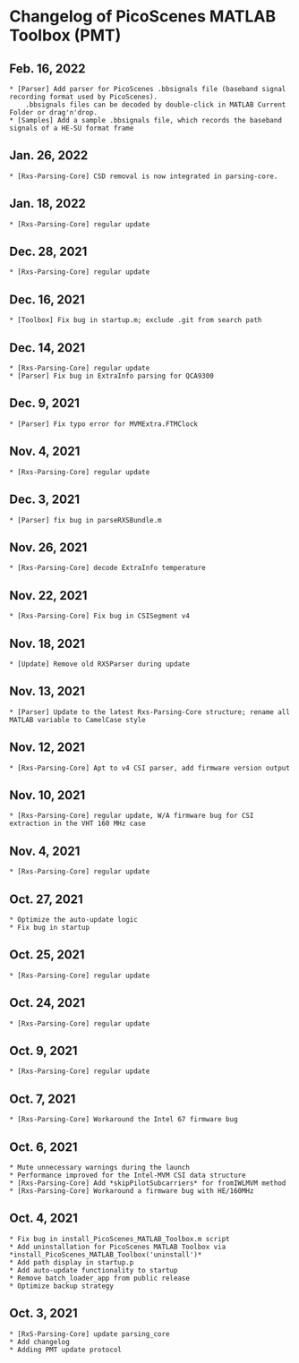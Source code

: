 # Changelog of PicoScenes MATLAB Toolbox (PMT)

## Feb. 16, 2022
    * [Parser] Add parser for PicoScenes .bbsignals file (baseband signal recording format used by PicoScenes).
        .bbsignals files can be decoded by double-click in MATLAB Current Folder or drag'n'drop.
    * [Samples] Add a sample .bbsignals file, which records the baseband signals of a HE-SU format frame

## Jan. 26, 2022
    * [Rxs-Parsing-Core] CSD removal is now integrated in parsing-core.

## Jan. 18, 2022
    * [Rxs-Parsing-Core] regular update

## Dec. 28, 2021
    * [Rxs-Parsing-Core] regular update

## Dec. 16, 2021
    * [Toolbox] Fix bug in startup.m; exclude .git from search path

## Dec. 14, 2021
    * [Rxs-Parsing-Core] regular update
    * [Parser] Fix bug in ExtraInfo parsing for QCA9300

## Dec. 9, 2021
    * [Parser] Fix typo error for MVMExtra.FTMClock

## Nov. 4, 2021
    * [Rxs-Parsing-Core] regular update

## Dec. 3, 2021
    * [Parser] fix bug in parseRXSBundle.m

## Nov. 26, 2021
    * [Rxs-Parsing-Core] decode ExtraInfo temperature

## Nov. 22, 2021
    * [Rxs-Parsing-Core] Fix bug in CSISegment v4

## Nov. 18, 2021
    * [Update] Remove old RXSParser during update

## Nov. 13, 2021
    * [Parser] Update to the latest Rxs-Parsing-Core structure; rename all MATLAB variable to CamelCase style

## Nov. 12, 2021
    * [Rxs-Parsing-Core] Apt to v4 CSI parser, add firmware version output

## Nov. 10, 2021
    * [Rxs-Parsing-Core] regular update, W/A firmware bug for CSI extraction in the VHT 160 MHz case

## Nov. 4, 2021
    * [Rxs-Parsing-Core] regular update
## Oct. 27, 2021
    * Optimize the auto-update logic
    * Fix bug in startup

## Oct. 25, 2021
    * [Rxs-Parsing-Core] regular update

## Oct. 24, 2021
    * [Rxs-Parsing-Core] regular update

## Oct. 9, 2021
    * [Rxs-Parsing-Core] regular update

## Oct. 7, 2021
    * [Rxs-Parsing-Core] Workaround the Intel 67 firmware bug

## Oct. 6, 2021
    * Mute unnecessary warnings during the launch
    * Performance improved for the Intel-MVM CSI data structure 
    * [Rxs-Parsing-Core] Add *skipPilotSubcarriers* for fromIWLMVM method
    * [Rxs-Parsing-Core] Workaround a firmware bug with HE/160MHz 


## Oct. 4, 2021
    * Fix bug in install_PicoScenes_MATLAB_Toolbox.m script
    * Add uninstallation for PicoScenes MATLAB Toolbox via *install_PicoScenes_MATLAB_Toolbox('uninstall')*
    * Add path display in startup.p
    * Add auto-update functionality to startup
    * Remove batch_loader_app from public release
    * Optimize backup strategy

## Oct. 3, 2021
    * [RxS-Parsing-Core] update parsing_core
    * Add changelog
    * Adding PMT update protocol